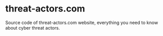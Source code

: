 # threat-actors.com
Source code of threat-actors.com website, everything you need to know about cyber threat actors.
